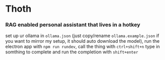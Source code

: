# Thoth
### RAG enabled personal assistant that lives in a hotkey

set up ur ollama in `ollama.json` (just copy/rename `ollama.example.json` if you want to mirror my setup, it should auto download the model), run the electron app with `npm run rundev`, call the thing with `ctrl+shift+n` type in somthing to complete and run the completion with `shift+enter`
